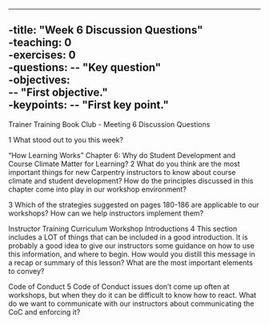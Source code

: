 ----	
-title: "Week 6 Discussion Questions"	
-teaching: 0	
-exercises: 0	
-questions:	
-- "Key question"	
-objectives:	
-- "First objective."	
-keypoints:	
-- "First key point."	
----

Trainer Training Book Club - Meeting 6
Discussion Questions

1 What stood out to you this week?

“How Learning Works”
Chapter 6: Why do Student Development and Course Climate Matter for Learning?
2 What do you think are the most important things for new Carpentry instructors to know about course climate and student development? How do the principles discussed in this chapter come into play in our workshop environment?

3 Which of the strategies suggested on pages 180-186 are applicable to our workshops? How can we help instructors implement them?

Instructor Training Curriculum
Workshop Introductions
4 This section includes a LOT of things that can be included in a good introduction. It is probably a good idea to give our instructors some guidance on how to use this information, and where to begin. How would you distill this message in a recap or summary of this lesson? What are the most important elements to convey?

Code of Conduct
5 Code of Conduct issues don’t come up often at workshops, but when they do it can be difficult to know how to react. What do we want to communicate with our instructors about communicating the CoC and enforcing it?


